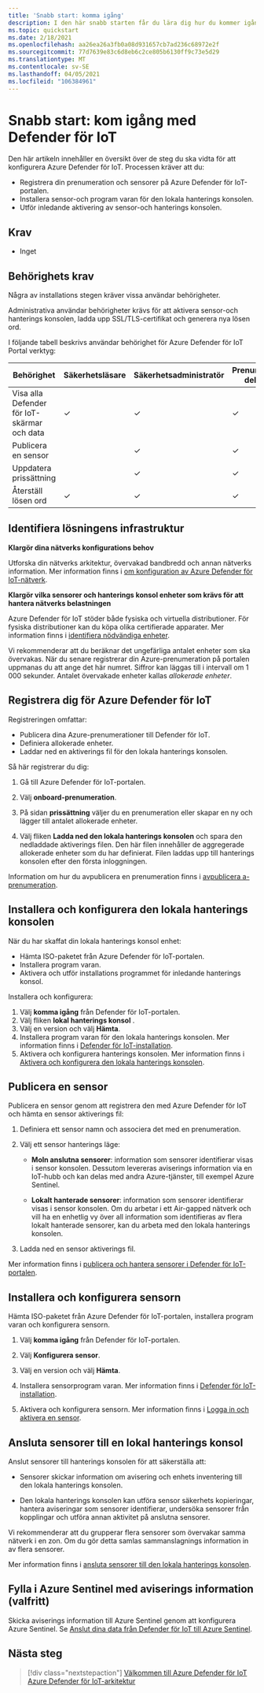 ```yaml
---
title: 'Snabb start: komma igång'
description: I den här snabb starten får du lära dig hur du kommer igång med att förstå Basic-arbetsflödet för Defender för IoT-distribution.
ms.topic: quickstart
ms.date: 2/18/2021
ms.openlocfilehash: aa26ea26a3fb0a08d931657cb7ad236c68972e2f
ms.sourcegitcommit: 77d7639e83c6d8eb6c2ce805b6130ff9c73e5d29
ms.translationtype: MT
ms.contentlocale: sv-SE
ms.lasthandoff: 04/05/2021
ms.locfileid: "106384961"
---
```

# <a name="quickstart-get-started-with-defender-for-iot"></a>Snabb start: kom igång med Defender för IoT

Den här artikeln innehåller en översikt över de steg du ska vidta för att konfigurera Azure Defender för IoT. Processen kräver att du:

- Registrera din prenumeration och sensorer på Azure Defender för IoT-portalen.
- Installera sensor-och program varan för den lokala hanterings konsolen.
- Utför inledande aktivering av sensor-och hanterings konsolen.

## <a name="prerequisites"></a>Krav

- Inget

## <a name="permission-requirements"></a>Behörighets krav

Några av installations stegen kräver vissa användar behörigheter.

Administrativa användar behörigheter krävs för att aktivera sensor-och hanterings konsolen, ladda upp SSL/TLS-certifikat och generera nya lösen ord.

I följande tabell beskrivs användar behörighet för Azure Defender för IoT Portal verktyg:

| Behörighet | Säkerhetsläsare | Säkerhetsadministratör | Prenumerations deltagare | Prenumerations ägare |
|--|--|--|--|--|
| Visa alla Defender för IoT-skärmar och data | ✓ | ✓ | ✓ | ✓ |
| Publicera en sensor  |  |  ✓ | ✓ | ✓ |
| Uppdatera prissättning  |  |  ✓ | ✓ | ✓ |
| Återställ lösen ord  | ✓  |  ✓ | ✓ | ✓ |

## <a name="identify-the-solution-infrastructure"></a>Identifiera lösningens infrastruktur

**Klargör dina nätverks konfigurations behov**

Utforska din nätverks arkitektur, övervakad bandbredd och annan nätverks information. Mer information finns i [om konfiguration av Azure Defender för IoT-nätverk](how-to-set-up-your-network.md).

**Klargör vilka sensorer och hanterings konsol enheter som krävs för att hantera nätverks belastningen**

Azure Defender för IoT stöder både fysiska och virtuella distributioner. För fysiska distributioner kan du köpa olika certifierade apparater. Mer information finns i [identifiera nödvändiga enheter](how-to-identify-required-appliances.md).

Vi rekommenderar att du beräknar det ungefärliga antalet enheter som ska övervakas. När du senare registrerar din Azure-prenumeration på portalen uppmanas du att ange det här numret. Siffror kan läggas till i intervall om 1 000 sekunder. Antalet övervakade enheter kallas *allokerade enheter*.

## <a name="register-with-azure-defender-for-iot"></a>Registrera dig för Azure Defender för IoT

Registreringen omfattar:

- Publicera dina Azure-prenumerationer till Defender för IoT.
- Definiera allokerade enheter.
- Laddar ned en aktiverings fil för den lokala hanterings konsolen.

Så här registrerar du dig:

1. Gå till Azure Defender för IoT-portalen.

1. Välj **onboard-prenumeration**.

1. På sidan **prissättning** väljer du en prenumeration eller skapar en ny och lägger till antalet allokerade enheter.

1. Välj fliken **Ladda ned den lokala hanterings konsolen** och spara den nedladdade aktiverings filen. Den här filen innehåller de aggregerade allokerade enheter som du har definierat. Filen laddas upp till hanterings konsolen efter den första inloggningen.

Information om hur du avpublicera en prenumeration finns i [avpublicera a-prenumeration](how-to-manage-subscriptions.md#offboard-a-subscription).

## <a name="install-and-set-up-the-on-premises-management-console"></a>Installera och konfigurera den lokala hanterings konsolen

När du har skaffat din lokala hanterings konsol enhet:

- Hämta ISO-paketet från Azure Defender för IoT-portalen.
- Installera program varan.
- Aktivera och utför installations programmet för inledande hanterings konsol.

Installera och konfigurera:

1. Välj **komma igång** från Defender för IoT-portalen.
1. Välj fliken **lokal hanterings konsol** .
1. Välj en version och välj **Hämta**.
1. Installera program varan för den lokala hanterings konsolen. Mer information finns i [Defender för IoT-installation](how-to-install-software.md).
1. Aktivera och konfigurera hanterings konsolen. Mer information finns i [Aktivera och konfigurera den lokala hanterings konsolen](how-to-activate-and-set-up-your-on-premises-management-console.md).

## <a name="onboard-a-sensor"></a>Publicera en sensor

Publicera en sensor genom att registrera den med Azure Defender för IoT och hämta en sensor aktiverings fil:

1. Definiera ett sensor namn och associera det med en prenumeration.

1. Välj ett sensor hanterings läge:

   - **Moln anslutna sensorer**: information som sensorer identifierar visas i sensor konsolen. Dessutom levereras aviserings information via en IoT-hubb och kan delas med andra Azure-tjänster, till exempel Azure Sentinel.

   - **Lokalt hanterade sensorer**: information som sensorer identifierar visas i sensor konsolen. Om du arbetar i ett Air-gapped nätverk och vill ha en enhetlig vy över all information som identifieras av flera lokalt hanterade sensorer, kan du arbeta med den lokala hanterings konsolen. 

1. Ladda ned en sensor aktiverings fil.

Mer information finns i [publicera och hantera sensorer i Defender för IoT-portalen](how-to-manage-sensors-on-the-cloud.md).

## <a name="install-and-set-up-the-sensor"></a>Installera och konfigurera sensorn

Hämta ISO-paketet från Azure Defender för IoT-portalen, installera program varan och konfigurera sensorn.

1. Välj **komma igång** från Defender för IoT-portalen.

1. Välj **Konfigurera sensor**.

1. Välj en version och välj **Hämta**.

1. Installera sensorprogram varan. Mer information finns i [Defender för IoT-installation](how-to-install-software.md).

1. Aktivera och konfigurera sensorn. Mer information finns i [Logga in och aktivera en sensor](how-to-activate-and-set-up-your-sensor.md).

## <a name="connect-sensors-to-an-on-premises-management-console"></a>Ansluta sensorer till en lokal hanterings konsol

Anslut sensorer till hanterings konsolen för att säkerställa att:

- Sensorer skickar information om avisering och enhets inventering till den lokala hanterings konsolen.

- Den lokala hanterings konsolen kan utföra sensor säkerhets kopieringar, hantera aviseringar som sensorer identifierar, undersöka sensorer från kopplingar och utföra annan aktivitet på anslutna sensorer.

Vi rekommenderar att du grupperar flera sensorer som övervakar samma nätverk i en zon. Om du gör detta samlas sammanslagnings information in av flera sensorer.

Mer information finns i [ansluta sensorer till den lokala hanterings konsolen](how-to-activate-and-set-up-your-on-premises-management-console.md#connect-sensors-to-the-on-premises-management-console).

## <a name="populate-azure-sentinel-with-alert-information-optional"></a>Fylla i Azure Sentinel med aviserings information (valfritt)

Skicka aviserings information till Azure Sentinel genom att konfigurera Azure Sentinel. Se [Anslut dina data från Defender för IoT till Azure Sentinel](how-to-configure-with-sentinel.md).

## <a name="next-steps"></a>Nästa steg

> [!div class="nextstepaction"]
> [Välkommen till Azure Defender för IoT](overview.md) 
>  [Azure Defender för IoT-arkitektur](architecture.md)
